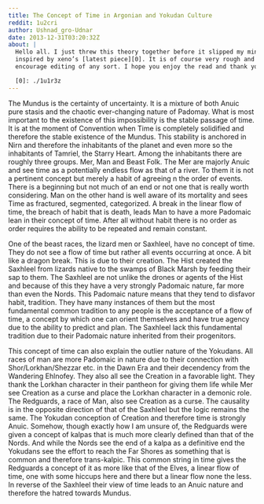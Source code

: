 ```yaml
---
title: The Concept of Time in Argonian and Yokudan Culture
reddit: 1u2cri
author: Ushnad_gro-Udnar
date: 2013-12-31T03:20:32Z
about: |
  Hello all. I just threw this theory together before it slipped my mind as
  inspired by xeno’s [latest piece][0]. It is of course very rough and I
  encourage editing of any sort. I hope you enjoy the read and thank you.

  [0]: ./1u1r3z
---
```


The Mundus is the certainty of uncertainty. It is a mixture of both Anuic pure
stasis and the chaotic ever-changing nature of Padomay. What is most important
to the existence of this impossibility is the stable passage of time. It is at
the moment of Convention when Time is completely solidified and therefore the
stable existence of the Mundus. This stability is anchored in Nirn and therefore
the inhabitants of the planet and even more so the inhabitants of Tamriel, the
Starry Heart. Among the inhabitants there are roughly three groups. Mer, Man and
Beast Folk. The Mer are majorly Anuic and see time as a potentially endless flow
as that of a river. To them it is not a pertinent concept but merely a habit of
agreeing n the order of events. There is a beginning but not much of an end or
not one that is really worth considering. Man on the other hand is well aware of
its mortality and sees Time as fractured, segmented, categorized. A break in the
linear flow of time, the breach of habit that is death, leads Man to have a more
Padomaic lean in their concept of time. After all without habit there is no
order as order requires the ability to be repeated and remain constant.

One of the beast races, the lizard men or Saxhleel, have no concept of time.
They do not see a flow of time but rather all events occurring at once. A bit
like a dragon break. This is due to their creation. The Hist created the
Saxhleel from lizards native to the swamps of Black Marsh by feeding their sap
to them. The Saxhleel are not unlike the drones or agents of the Hist and
because of this they have a very strongly Padomaic nature, far more than even
the Nords. This Padomaic nature means that they tend to disfavor habit,
tradition. They have many instances of them but the most fundamental common
tradition to any people is the acceptance of a flow of time, a concept by which
one can orient themselves and have true agency due to the ability to predict and
plan. The Saxhleel lack this fundamental tradition due to their Padomaic nature
inherited from their progenitors.

This concept of time can also explain the outlier nature of the Yokudans. All
races of man are more Padomaic in nature due to their connection with
Shor/Lorkhan/Shezzar etc. in the Dawn Era and their decendency from the
Wandering Ehlnofey. They also all see the Creation in a favorable light. They
thank the Lorkhan character in their pantheon for giving them life while Mer see
Creation as a curse and place the Lorkhan character in a demonic role. The
Redguards, a race of Man, also see Creation as a curse. The causality is in the
opposite direction of that of the Saxhleel but the logic remains the same. The
Yokudan conception of Creation and therefore time is strongly Anuic. Somehow,
though exactly how I am unsure of, the Redguards were given a concept of kalpas
that is much more clearly defined than that of the Nords. And while the Nords
see the end of a kalpa as a definitive end the Yokudans see the effort to reach
the Far Shores as something that is common and therefore trans-kalpic. This
common string in time gives the Redguards a concept of it as more like that of
the Elves, a linear flow of time, one with some hiccups here and there but a
linear flow none the less. In reverse of the Saxhleel their view of time leads
to an Anuic nature and therefore the hatred towards Mundus.
